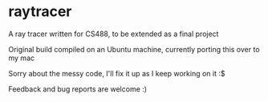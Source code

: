 raytracer
=========

A ray tracer written for CS488, to be extended as a final project

Original build compiled on an Ubuntu machine, currently porting this over to my mac

Sorry about the messy code, I'll fix it up as I keep working on it :$

Feedback and bug reports are welcome :)
